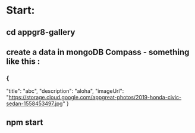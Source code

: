 # Start:
## cd appgr8-gallery
## create a data in mongoDB Compass - something like this :
### {
  "title": "abc",
  "description": "aloha",
  "imageUrl": "https://storage.cloud.google.com/appgreat-photos/2019-honda-civic-sedan-1558453497.jpg"
}
## npm start
